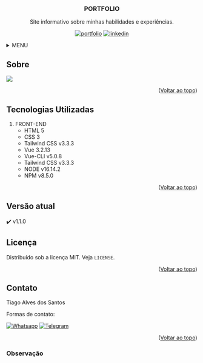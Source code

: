 <a name="readme-top"></a>

<!-- PROJETO LOGO -->
<br />
<div align="center">
  <a href="https://github.com/Tiago-Alves-dos-Santos/Covid19">
    <!-- <img src="public/img/favicon/favicon_100px.png" alt="Logo" width="80" height="80"> -->
  </a>

  <h3 align="center">PORTFOLIO</h3>

  <p align="center">
    Site informativo sobre minhas habilidades e experiências.
  </p>

  [![portfolio][portfolio-shield]][portfolio-url]
  [![linkedin][linkedin-shield]][linkedin-url]
</div>




<!-- MENU -->
<details>
  <summary>MENU</summary>
  <ol>
    <li>
      <a href="#sobre">Sobre</a>
    </li>
    <li><a href="#tecnologias-utilizadas">Tecnologias Utilizadas</a></li>
    <li><a href="#versão-atual">Versão atual</a></li>
    <li><a href="#licença">Licença</a></li>
    <li><a href="#contato">Contato</a></li>
    <li><a href="#observação">Observação</a></li>
  </ol>
</details>



<!-- ABOUT THE PROJECT -->
## Sobre
<img src="public/img/covid19.gif" />


<p align="right">(<a href="#readme-top">Voltar ao topo</a>)</p>
    

## Tecnologias Utilizadas
1. FRONT-END
    * HTML 5
    * CSS 3
    * Tailwind CSS v3.3.3
    * Vue 3.2.13
    * Vue-CLI v5.0.8
    * Tailwind CSS v3.3.3
    * NODE v16.14.2
    * NPM v8.5.0

<p align="right">(<a href="#readme-top">Voltar ao topo</a>)</p>

## Versão atual
:heavy_check_mark:  v1.1.0


<!-- LICENÇA -->
## Licença
Distribuído sob a licença MIT. Veja `LICENSE`.

<p align="right">(<a href="#readme-top">Voltar ao topo</a>)</p>



<!-- CONTACT -->
## Contato
Tiago Alves dos Santos

Formas de contato: 
<br>

[![Whatsapp][whatsapp-shield]][whatsapp-url]
[![Telegram][telegram-shield]][telegram-url]

<p align="right">(<a href="#readme-top">Voltar ao topo</a>)</p>



### Observação


<!-- MARKDOWN -->
[whatsapp-shield]: https://img.shields.io/badge/WhatsApp-25D366?style=for-the-badge&logo=whatsapp&logoColor=white
[whatsapp-url]: https://wa.link/h5vlzo
[telegram-shield]: https://img.shields.io/badge/Telegram-2CA5E0?style=for-the-badge&logo=telegram&logoColor=white
[telegram-url]: https://t.me/TiagoAlves2001
[linkedin-shield]: https://img.shields.io/badge/LinkedIn-0077B5?style=for-the-badge&logo=linkedin&logoColor=white
[linkedin-url]: https://www.linkedin.com/in/tiago-alves-96699a189/
[portfolio-shield]: https://img.shields.io/badge/PORTFOLIO-%20CLIQUE%20AQUI%20-%20BLACK
[portfolio-url]: https://wa.link/h5vlzo

